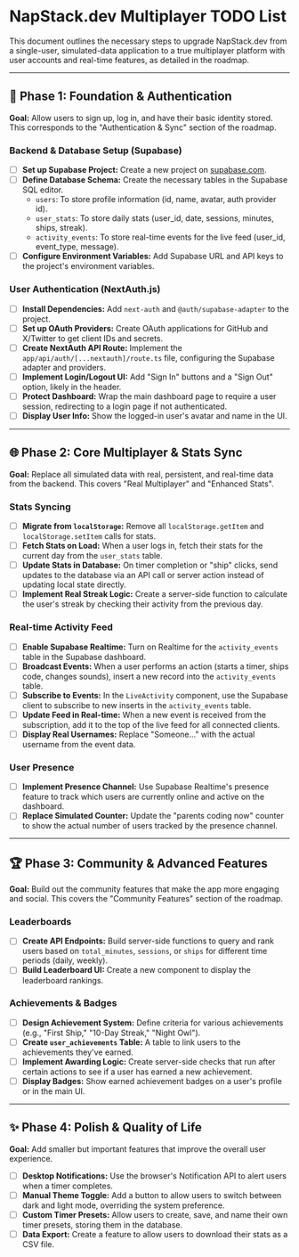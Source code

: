 # NapStack.dev Multiplayer TODO List

This document outlines the necessary steps to upgrade NapStack.dev from a single-user, simulated-data application to a true multiplayer platform with user accounts and real-time features, as detailed in the roadmap.

---

## 🚀 Phase 1: Foundation & Authentication

**Goal:** Allow users to sign up, log in, and have their basic identity stored. This corresponds to the "Authentication & Sync" section of the roadmap.

### Backend & Database Setup (Supabase)
- [ ] **Set up Supabase Project:** Create a new project on [supabase.com](https://supabase.com).
- [ ] **Define Database Schema:** Create the necessary tables in the Supabase SQL editor.
  - `users`: To store profile information (id, name, avatar, auth provider id).
  - `user_stats`: To store daily stats (user_id, date, sessions, minutes, ships, streak).
  - `activity_events`: To store real-time events for the live feed (user_id, event_type, message).
- [ ] **Configure Environment Variables:** Add Supabase URL and API keys to the project's environment variables.

### User Authentication (NextAuth.js)
- [ ] **Install Dependencies:** Add `next-auth` and `@auth/supabase-adapter` to the project.
- [ ] **Set up OAuth Providers:** Create OAuth applications for GitHub and X/Twitter to get client IDs and secrets.
- [ ] **Create NextAuth API Route:** Implement the `app/api/auth/[...nextauth]/route.ts` file, configuring the Supabase adapter and providers.
- [ ] **Implement Login/Logout UI:** Add "Sign In" buttons and a "Sign Out" option, likely in the header.
- [ ] **Protect Dashboard:** Wrap the main dashboard page to require a user session, redirecting to a login page if not authenticated.
- [ ] **Display User Info:** Show the logged-in user's avatar and name in the UI.

---

## 🌐 Phase 2: Core Multiplayer & Stats Sync

**Goal:** Replace all simulated data with real, persistent, and real-time data from the backend. This covers "Real Multiplayer" and "Enhanced Stats".

### Stats Syncing
- [ ] **Migrate from `localStorage`:** Remove all `localStorage.getItem` and `localStorage.setItem` calls for stats.
- [ ] **Fetch Stats on Load:** When a user logs in, fetch their stats for the current day from the `user_stats` table.
- [ ] **Update Stats in Database:** On timer completion or "ship" clicks, send updates to the database via an API call or server action instead of updating local state directly.
- [ ] **Implement Real Streak Logic:** Create a server-side function to calculate the user's streak by checking their activity from the previous day.

### Real-time Activity Feed
- [ ] **Enable Supabase Realtime:** Turn on Realtime for the `activity_events` table in the Supabase dashboard.
- [ ] **Broadcast Events:** When a user performs an action (starts a timer, ships code, changes sounds), insert a new record into the `activity_events` table.
- [ ] **Subscribe to Events:** In the `LiveActivity` component, use the Supabase client to subscribe to new inserts in the `activity_events` table.
- [ ] **Update Feed in Real-time:** When a new event is received from the subscription, add it to the top of the live feed for all connected clients.
- [ ] **Display Real Usernames:** Replace "Someone..." with the actual username from the event data.

### User Presence
- [ ] **Implement Presence Channel:** Use Supabase Realtime's presence feature to track which users are currently online and active on the dashboard.
- [ ] **Replace Simulated Counter:** Update the "parents coding now" counter to show the actual number of users tracked by the presence channel.

---

## 🏆 Phase 3: Community & Advanced Features

**Goal:** Build out the community features that make the app more engaging and social. This covers the "Community Features" section of the roadmap.

### Leaderboards
- [ ] **Create API Endpoints:** Build server-side functions to query and rank users based on `total_minutes`, `sessions`, or `ships` for different time periods (daily, weekly).
- [ ] **Build Leaderboard UI:** Create a new component to display the leaderboard rankings.

### Achievements & Badges
- [ ] **Design Achievement System:** Define criteria for various achievements (e.g., "First Ship," "10-Day Streak," "Night Owl").
- [ ] **Create `user_achievements` Table:** A table to link users to the achievements they've earned.
- [ ] **Implement Awarding Logic:** Create server-side checks that run after certain actions to see if a user has earned a new achievement.
- [ ] **Display Badges:** Show earned achievement badges on a user's profile or in the main UI.

---

## ✨ Phase 4: Polish & Quality of Life

**Goal:** Add smaller but important features that improve the overall user experience.

- [ ] **Desktop Notifications:** Use the browser's Notification API to alert users when a timer completes.
- [ ] **Manual Theme Toggle:** Add a button to allow users to switch between dark and light mode, overriding the system preference.
- [ ] **Custom Timer Presets:** Allow users to create, save, and name their own timer presets, storing them in the database.
- [ ] **Data Export:** Create a feature to allow users to download their stats as a CSV file.
